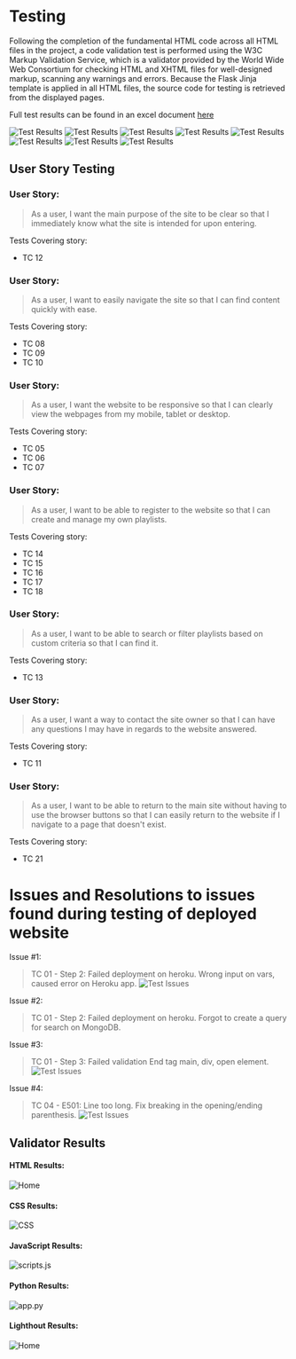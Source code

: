 # Testing

Following the completion of the fundamental HTML code across all HTML files in the project, a code
validation test is performed using the W3C Markup Validation Service, which is a validator provided
by the World Wide Web Consortium for checking HTML and XHTML files for well-designed markup,
scanning any warnings and errors. Because the Flask Jinja template is applied in all HTML files, the
source code for testing is retrieved from the displayed pages.

Full test results can be found in an excel document [here](Testing/test-results.xlsx)

![Test Results](Testing/TC-01.png)
![Test Results](Testing/TC-02-04.png)
![Test Results](Testing/TC-05-07.png)
![Test Results](Testing/TC-08-10.png)
![Test Results](Testing/TC-11-13.png)
![Test Results](Testing/TC-14-16.png)
![Test Results](Testing/TC-17-18.png)
![Test Results](Testing/TC-19-21.png)

## User Story Testing

### User Story:
> As a user, I want the main purpose of the site to be clear so that I immediately know what the site is intended for upon entering.

Tests Covering story:
* TC 12

### User Story:
> As a user, I want to easily navigate the site so that I can find content quickly with ease.

Tests Covering story:
* TC 08
* TC 09
* TC 10

### User Story:
> As a user, I want the website to be responsive so that I can clearly view the webpages from my mobile, tablet or desktop.

Tests Covering story:
* TC 05
* TC 06
* TC 07

### User Story:
> As a user, I want to be able to register to the website so that I can create and manage my own playlists.

Tests Covering story:
* TC 14
* TC 15
* TC 16
* TC 17
* TC 18

### User Story:
> As a user, I want to be able to search or filter playlists based on custom criteria so that I can find it.

Tests Covering story:
* TC 13

### User Story:
> As a user, I want a way to contact the site owner so that I can have any questions I may have in regards to the website answered.

Tests Covering story:
* TC 11

### User Story:
> As a user, I want to be able to return to the main site without having to use the browser buttons so that I can easily return to the website if I navigate to a page that doesn't exist.

Tests Covering story:
* TC 21

# Issues and Resolutions to issues found during testing of deployed website

Issue #1: 
> TC 01 - Step 2: Failed deployment on heroku. Wrong input on vars, caused error on Heroku app.
![Test Issues](Testing/Pymongo_NOQUERY.png)

Issue #2: 
> TC 01 - Step 2: Failed deployment on heroku. Forgot to create a query for search on MongoDB.

Issue #3: 
> TC 01 - Step 3: Failed validation End tag main, div, open element.
![Test Issues](Testing/HTML-TEST2.png)

Issue #4: 
> TC 04 - E501: Line too long. Fix breaking in the opening/ending parenthesis.
![Test Issues](Testing/PEP8_Old.png)


## Validator Results

#### HTML Results:
![Home](Testing/HTML_TEST.png)<br>


#### CSS Results:
![CSS](Testing/CSS_W3C.png)<br>

#### JavaScript Results:
![scripts.js](Testing/JSHINT.png)<br>

#### Python Results:
![app.py](Testing/PEP8.png)<br>

#### Lighthout Results:
![Home](Testing/LighthouseTest.png)<br>
